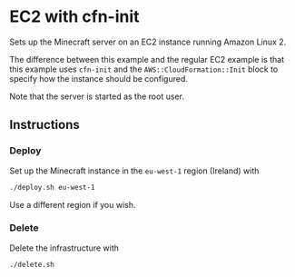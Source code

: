 # EC2 with cfn-init

Sets up the Minecraft server on an EC2 instance running Amazon Linux 2.

The difference between this example and the regular EC2 example is that this example uses `cfn-init`
and the `AWS::CloudFormation::Init` block to specify how the instance should be configured.

Note that the server is started as the root user.

## Instructions

### Deploy

Set up the Minecraft instance in the `eu-west-1` region (Ireland) with

```sh
./deploy.sh eu-west-1
```

Use a different region if you wish.

### Delete

Delete the infrastructure with

```sh
./delete.sh
```
